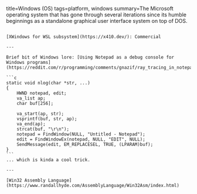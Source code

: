 title=Windows (OS)
tags=platform, windows
summary=The Microsoft operating system that has gone through several iterations since its humble beginnings as a standalone graphical user interface system on top of DOS.
~~~~~~

[XWindows for WSL subsystem](https://x410.dev/): Commercial

---

Brief bit of Windows lore: [Using Notepad as a debug console for Windows programs](https://reddit.com/r/programming/comments/gnazif/ray_tracing_in_notepadexe_at_30_fps/fr8uy2l):

```c
static void nlog(char *str, ...)
{
	HWND notepad, edit;
	va_list ap;
	char buf[256];

	va_start(ap, str);
	vsprintf(buf, str, ap);
	va_end(ap);
	strcat(buf, "\r\n");
	notepad = FindWindow(NULL, "Untitled - Notepad");
	edit = FindWindowEx(notepad, NULL, "EDIT", NULL);
	SendMessage(edit, EM_REPLACESEL, TRUE, (LPARAM)buf);
}
```
... which is kinda a cool trick.

---

[Win32 Assembly Language](https://www.randallhyde.com/AssemblyLanguage/Win32Asm/index.html)
